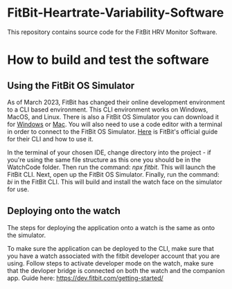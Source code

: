 # FitBit-Heartrate-Variability-Software
This repository contains source code for the FitBit HRV Monitor Software. 

# How to build and test the software
## Using the FitBit OS Simulator
As of March 2023, FitBit has changed their online development environment to a CLI based environment. This CLI environment works on Windows,
MacOS, and Linux. There is also a FitBit OS Simulator you can download it for [Windows](https://simulator-updates.fitbit.com/download/stable/win)
or [Mac](https://simulator-updates.fitbit.com/download/stable/mac). You will also need to use a code editor with a terminal in order to connect
to the FitBit OS Simulator. [Here](https://dev.fitbit.com/build/guides/command-line-interface/) is FitBit's official guide for their CLI and how
to use it.

In the terminal of your chosen IDE, change directory into the project - if you're using the same file structure as this one you should be
in the WatchCode folder. Then run the command: *npx fitbit*. This will launch the FitBit CLI. Next, open up the FitBit OS Simulator. Finally,
run the command: *bi* in the FitBit CLI. This will build and install the watch face on the simulator for use.

## Deploying onto the watch
The steps for deploying the application onto a watch is the same as onto the simulator.

To make sure the application can be deployed to the CLI, make sure that you have a watch associated with the fitbit developer account that you are using. Follow steps to activate developer mode on the watch, make sure that the devloper bridge is connected on both the watch and the companion app.
Guide here: https://dev.fitbit.com/getting-started/
